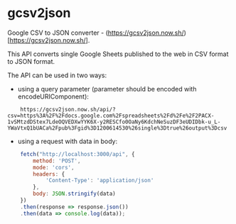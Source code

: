 # gcsv2json
Google CSV to JSON converter - (https://gcsv2json.now.sh/)[https://gcsv2json.now.sh/].

This API converts single Google Sheets published to the web in CSV format to JSON format.

The API can be used in two ways:

* using a query parameter (parameter should be encoded with encodeURIComponent):

```
    https://gcsv2json.now.sh/api/?csv=https%3A%2F%2Fdocs.google.com%2Fspreadsheets%2Fd%2Fe%2F2PACX-1vSMtzdDStex7LdeOQVEDXwYYK6X-y2RESCfo0OaNy6KdchNeSuzDF3eUDIDbk-u_L-YWaVtxQ1bUACa%2Fpub%3Fgid%3D1200614530%26single%3Dtrue%26output%3Dcsv
```

* using a request with data in body:

```javascript
    fetch("http://localhost:3000/api", {
        method: 'POST',
        mode: 'cors', 
        headers: {
            'Content-Type': 'application/json'
        },
        body: JSON.stringify(data) 
    })
    .then(response => response.json())
    .then(data => console.log(data));
```